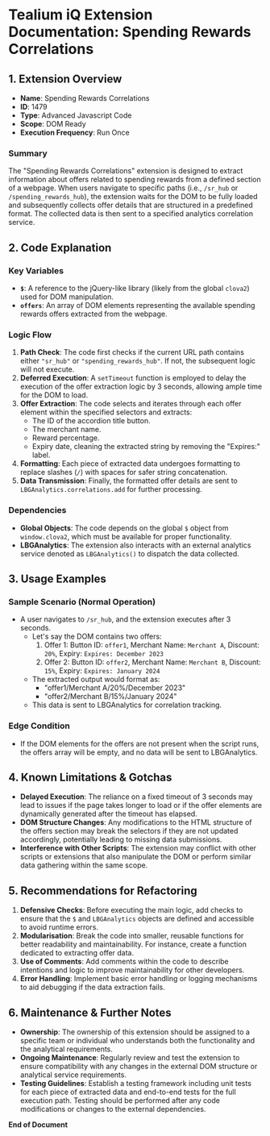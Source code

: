 # Tealium iQ Extension Documentation: Spending Rewards Correlations

## 1. Extension Overview

- **Name**: Spending Rewards Correlations
- **ID**: 1479
- **Type**: Advanced Javascript Code
- **Scope**: DOM Ready
- **Execution Frequency**: Run Once

### Summary
The "Spending Rewards Correlations" extension is designed to extract information about offers related to spending rewards from a defined section of a webpage. When users navigate to specific paths (i.e., `/sr_hub` or `/spending_rewards_hub`), the extension waits for the DOM to be fully loaded and subsequently collects offer details that are structured in a predefined format. The collected data is then sent to a specified analytics correlation service.

## 2. Code Explanation

### Key Variables
- **`$`**: A reference to the jQuery-like library (likely from the global `clova2`) used for DOM manipulation.
- **`offers`**: An array of DOM elements representing the available spending rewards offers extracted from the webpage.

### Logic Flow
1. **Path Check**: The code first checks if the current URL path contains either `"sr_hub"` or `"spending_rewards_hub"`. If not, the subsequent logic will not execute.
2. **Deferred Execution**: A `setTimeout` function is employed to delay the execution of the offer extraction logic by 3 seconds, allowing ample time for the DOM to load.
3. **Offer Extraction**: The code selects and iterates through each offer element within the specified selectors and extracts:
   - The ID of the accordion title button.
   - The merchant name.
   - Reward percentage.
   - Expiry date, cleaning the extracted string by removing the "Expires:" label.
4. **Formatting**: Each piece of extracted data undergoes formatting to replace slashes (`/`) with spaces for safer string concatenation.
5. **Data Transmission**: Finally, the formatted offer details are sent to `LBGAnalytics.correlations.add` for further processing.

### Dependencies
- **Global Objects**: The code depends on the global `$` object from `window.clova2`, which must be available for proper functionality.
- **LBGAnalytics**: The extension also interacts with an external analytics service denoted as `LBGAnalytics()` to dispatch the data collected.

## 3. Usage Examples

### Sample Scenario (Normal Operation)
- A user navigates to `/sr_hub`, and the extension executes after 3 seconds. 
  - Let's say the DOM contains two offers:
    1. Offer 1: Button ID: `offer1`, Merchant Name: `Merchant A`, Discount: `20%`, Expiry: `Expires: December 2023`
    2. Offer 2: Button ID: `offer2`, Merchant Name: `Merchant B`, Discount: `15%`, Expiry: `Expires: January 2024`
  - The extracted output would format as:
    - "offer1/Merchant A/20%/December 2023"
    - "offer2/Merchant B/15%/January 2024"
  - This data is sent to LBGAnalytics for correlation tracking.

### Edge Condition
- If the DOM elements for the offers are not present when the script runs, the offers array will be empty, and no data will be sent to LBGAnalytics.

## 4. Known Limitations & Gotchas

- **Delayed Execution**: The reliance on a fixed timeout of 3 seconds may lead to issues if the page takes longer to load or if the offer elements are dynamically generated after the timeout has elapsed.
- **DOM Structure Changes**: Any modifications to the HTML structure of the offers section may break the selectors if they are not updated accordingly, potentially leading to missing data submissions.
- **Interference with Other Scripts**: The extension may conflict with other scripts or extensions that also manipulate the DOM or perform similar data gathering within the same scope.

## 5. Recommendations for Refactoring

1. **Defensive Checks**: Before executing the main logic, add checks to ensure that the `$` and `LBGAnalytics` objects are defined and accessible to avoid runtime errors.
2. **Modularisation**: Break the code into smaller, reusable functions for better readability and maintainability. For instance, create a function dedicated to extracting offer data.
3. **Use of Comments**: Add comments within the code to describe intentions and logic to improve maintainability for other developers.
4. **Error Handling**: Implement basic error handling or logging mechanisms to aid debugging if the data extraction fails.

## 6. Maintenance & Further Notes

- **Ownership**: The ownership of this extension should be assigned to a specific team or individual who understands both the functionality and the analytical requirements.
- **Ongoing Maintenance**: Regularly review and test the extension to ensure compatibility with any changes in the external DOM structure or analytical service requirements.
- **Testing Guidelines**: Establish a testing framework including unit tests for each piece of extracted data and end-to-end tests for the full execution path. Testing should be performed after any code modifications or changes to the external dependencies.

**End of Document**